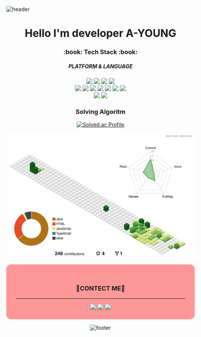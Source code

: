 ![header](https://capsule-render.vercel.app/api?type=waving&color=timeAuto&height=200&section=header&text=YOUNG-NIM&fontSize=70)

<div align="center">
    
<h1>Hello I'm developer A-YOUNG</h1>

<h3> :book: Tech Stack :book: </h3>
<h5>PLATFORM & LANGUAGE</h5>
<div>
<img src="https://img.shields.io/badge/JAVA-green?style=flat&logo=JAVA&logoColor=white"/>
<img src="https://img.shields.io/badge/SpringLegacy-6DB33F?style=flat&logo=spring&logoColor=white"/>
<img src="https://img.shields.io/badge/SpringBoot-6DB33F?style=flat&logo=springboot&logoColor=white"/>
<img src="https://img.shields.io/badge/ECLIPSE-2C2255?style=flat&logo=ECLIPSE&logoColor=white"/>
</div>
<div>
<img src="https://img.shields.io/badge/HTML5-E34F26?style=flat&logo=HTML5&logoColor=white"/>
<img src="https://img.shields.io/badge/CSS3-1572B6?style=flat&logo=CSS3&logoColor=white"/>
<img src="https://img.shields.io/badge/BOOTSTRAP-7952B3?style=flat&logo=BOOTSTRAP&logoColor=white"/>
<img src="https://img.shields.io/badge/REACT-61DAFB?style=flat&logo=REACT&logoColor=white"/>
<img src="https://img.shields.io/badge/NODE-339933?style=flat&logo=NODE.js&logoColor=white"/>
<img src="https://img.shields.io/badge/NEXT-000000?style=flat&logo=Next.js&logoColor=white"/>
<img src="https://img.shields.io/badge/JAVASCRIPT-F7DF1E?style=flat&logo=JAVASCRIPT&logoColor=white"/>
</div>
<div>
<img src="https://img.shields.io/badge/MySQL-4479A1?style=flat&logo=MySQL&logoColor=white"/>
<img src="https://img.shields.io/badge/ORACLE-F80000?style=flat&logo=ORACLE&logoColor=white"/>
</div>

<div>
<h3>Solving Algoritm</h3>
    
[![Solved.ac Profile](http://mazassumnida.wtf/api/v2/generate_badge?boj=ay5710)](https://solved.ac/ay5710/)

![](./profile-3d-contrib/profile-green-animate.svg)
</div>

<div style="background: rgba(255, 0, 0, 0.4); border-radius: 0.8rem; padding-top: 2rem; padding-bottom: 0.5rem">
<h3>📱CONTECT ME📱</h3>
<hr style="width: 90%;"/>

<a href="https://dramatic-specialist-5fe.notion.site/Developer-5ed4f582ef5f445c86cd50e2f94ef158?pvs=4"><img src="https://img.shields.io/badge/Notion-000000?style=flat&logo=notion&logoColor=white"/></a>
<a href="https://coding-mukk.tistory.com/"><img src="https://img.shields.io/badge/TStory-orange?style=flat&logo=blog&logoColor=white"/></a>
<a href="mailto:ay57105710@gmail.com"><img src="https://img.shields.io/badge/GMAIL-F80000?style=flat&logo=GMAIL&logoColor=white"/></a>
</div>


![footer](https://capsule-render.vercel.app/api?type=waving&color=timeAuto&height=200&section=footer&fontSize=70)

